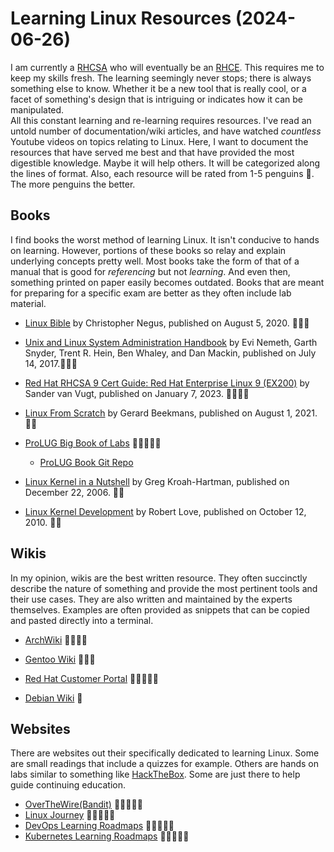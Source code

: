# Learning Linux Resources (2024-06-26)
I am currently a [RHCSA](https://www.redhat.com/en/services/certification/rhcsa) who will eventually be an [RHCE](https://www.redhat.com/en/services/certification/rhce). This requires me to keep my skills fresh. The learning seemingly never stops; there is always something else to know. Whether it be a new tool that is really cool, or a facet of something's design that is intriguing or indicates how it can be manipulated.
<br> All this constant learning and re-learning requires resources. I've read an untold number of documentation/wiki articles, and have watched *countless* Youtube videos on topics relating to Linux. Here, I want to document the resources that have served me best and that have provided the most digestible knowledge. Maybe it will help others. It will be categorized along the lines of format. Also, each resource will be rated from 1-5 penguins 🐧. The more penguins the better.

## Books
I find books the worst method of learning Linux. It isn't conducive to hands on learning. However, portions of these books so relay and explain underlying concepts pretty well. Most books take the form of that of a manual that is good for *referencing* but not *learning*. And even then, something printed on paper easily becomes outdated. Books that are meant for preparing for a specific exam are better as they often include lab material.


* [Linux Bible](https://www.amazon.com/Linux-Bible-Christopher-Negus/dp/1119578884/) by Christopher Negus, published on August 5, 2020. 🐧🐧🐧

* [Unix and Linux System Administration Handbook](https://www.amazon.com/Unix-Linux-System-Administration-Handbook/dp/0134277554/) by Evi Nemeth, Garth Snyder, Trent R. Hein, Ben Whaley, and Dan Mackin, published on July 14, 2017.🐧🐧🐧

* [Red Hat RHCSA 9 Cert Guide: Red Hat Enterprise Linux 9 (EX200)](https://www.amazon.com/Red-Hat-RHCSA-Cert-Guide/dp/0137894327/) by Sander van Vugt, published on January 7, 2023.
🐧🐧🐧🐧

* [Linux From Scratch](https://www.amazon.com/Linux-Scratch-Version-11-0-Introduction/dp/B09B3FQSGG/) by Gerard Beekmans, published on August 1, 2021. 🐧🐧

* [ProLUG Big Book of Labs](https://leanpub.com/theprolugbigbookoflabs) 🐧🐧🐧🐧🐧
    * [ProLUG Book Git Repo](https://github.com/het-tanis/prolug-labs)

* [Linux Kernel in a Nutshell](https://www.amazon.com/Linux-Kernel-Nutshell-Greg-Kroah-Hartman/dp/0596100795/) by Greg Kroah-Hartman, published on December 22, 2006. 🐧🐧

* [Linux Kernel Development](https://www.amazon.com/Linux-Kernel-Development-Robert-Love/dp/0672329468/) by Robert Love, published on October 12, 2010. 🐧🐧

## Wikis
In my opinion, wikis are the best written resource. They often succinctly describe the nature of something and provide the most pertinent tools and their use cases. They are also written and maintained by the experts themselves. Examples are often provided as snippets that can be copied and pasted directly into a terminal.

* [ArchWiki](https://wiki.archlinux.org/) 🐧🐧🐧🐧

* [Gentoo Wiki](https://wiki.gentoo.org/) 🐧🐧🐧

* [Red Hat Customer Portal](https://access.redhat.com/documentation/en-us/red_hat_enterprise_linux/) 🐧🐧🐧🐧🐧

* [Debian Wiki](https://wiki.debian.org/) 🐧

## Websites
There are websites out their specifically dedicated to learning Linux. Some are small readings that include a quizzes for example. Others are hands on labs similar to something like [HackTheBox](https://www.hackthebox.com/). Some are just there to help guide continuing education.

* [OverTheWire(Bandit)](https://overthewire.org/wargames/) 🐧🐧🐧🐧🐧
* [Linux Journey](https://linuxjourney.com/lesson/sysv-overview) 🐧🐧🐧🐧🐧
* [DevOps Learning Roadmaps](https://roadmap.sh/devops) 🐧🐧🐧🐧🐧
* [Kubernetes Learning Roadmaps](https://roadmap.sh/kubernetes) 🐧🐧🐧🐧🐧
